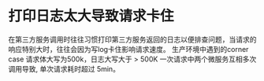 # 打印日志太大导致请求卡住
在第三方服务调用时往往习惯打印第三方服务返回的日志以便排查问题，当请求的响应特别大时，往往会因为写log卡住影响请求速度。
生产环境中遇到的corner case 请求体大写为500k，日志大写大于 > 500K 一次请求中两个微服务互相多次调用导致, 单次请求耗时超过 5min。